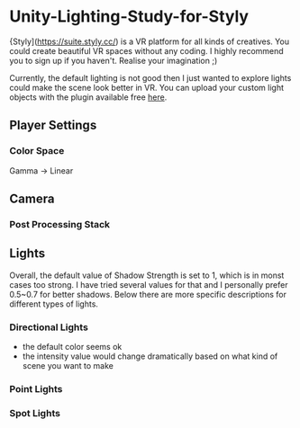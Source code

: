 # Unity-Lighting-Study-for-Styly

{Styly](https://suite.styly.cc/) is a VR platform for all kinds of creatives. You could create beautiful VR spaces without any coding. I highly recommend you to sign up if you haven't. Realise your imagination ;)

Currently, the default lighting is not good then I just wanted to explore lights could make the scene look better in VR. You can upload your custom light objects with the plugin available free [here](https://suite.styly.cc/download/).

## Player Settings
### Color Space
Gamma -> Linear

## Camera
### Post Processing Stack


## Lights
Overall, the default value of Shadow Strength is set to 1, which is in monst cases too strong. I have tried several values for that and I personally prefer 0.5~0.7 for better shadows. Below there are more specific descriptions for different types of lights.

### Directional Lights
- the default color seems ok
- the intensity value would change dramatically based on what kind of scene you want to make

### Point Lights

### Spot Lights